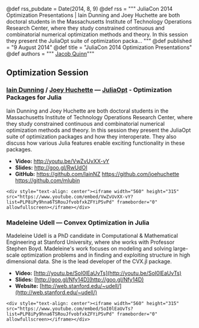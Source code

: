 @def rss_pubdate = Date(2014, 8, 9)
@def rss = """ JuliaCon 2014 Optimization Presentations | Iain Dunning and Joey Huchette are both doctoral students in the Massachusetts Institute of Technology Operations Research Center, where they study constrained continuous and combinatorial numerical optimization methods and theory. In this session they present the JuliaOpt suite of optimization packa... """
@def published = "9 August 2014"
@def title = "JuliaCon 2014 Optimization Presentations"
@def authors = """ <a href="https://github.com/quinnj">Jacob Quinn</a>"""  



## Optimization Session

### [Iain Dunning](http://iaindunning.com/) / [Joey Huchette](http://www.mit.edu/~huchette/) — [JuliaOpt](http://www.juliaopt.org/) - Optimization Packages for Julia

Iain Dunning and Joey Huchette are both doctoral students in the Massachusetts Institute of Technology Operations Research Center, where they study constrained continuous and combinatorial numerical optimization methods and theory. In this session they present the JuliaOpt suite of optimization packages and how they interoperate. They also discuss how various Julia features enable exciting functionality in these packages.

- **Video:** <http://youtu.be/VwZvUvXX-vY>
- **Slides:** <http://goo.gl/RwUdOI>
- **GitHub:** <https://github.com/IainNZ> <https://github.com/joehuchette> <https://github.com/mlubin>

~~~
<div style="text-align: center"><iframe width="560" height="315" src="https://www.youtube.com/embed/VwZvUvXX-vY?list=PLP8iPy9hna6TSRouJfvobfxkZFYiPSvPd" frameborder="0" allowfullscreen></iframe></div>
~~~

### Madeleine Udell — Convex Optimization in Julia

Madeleine Udell is a PhD candidate in Computational & Mathematical Engineering at Stanford University, where she works with Professor Stephen Boyd. Madeleine's work focuses on modeling and solving large-scale optimization problems and in finding and exploiting structure in high dimensional data. She is the lead developer of the CVX.jl package.

- **Video:** [http://youtu.be/SoI0lEaUvTs](http://youtu.be/SoI0lEaUvTs)
- **Slides:** [http://goo.gl/Nfy14D](http://goo.gl/Nfy14D)
- **Website:** [http://web.stanford.edu/~udell/](http://web.stanford.edu/~udell/)

~~~
<div style="text-align: center"><iframe width="560" height="315" src="https://www.youtube.com/embed/SoI0lEaUvTs?list=PLP8iPy9hna6TSRouJfvobfxkZFYiPSvPd" frameborder="0" allowfullscreen></iframe></div>
~~~
